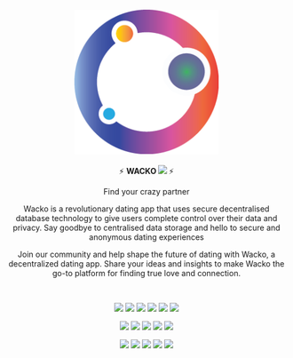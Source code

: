 <br />
<div align="center">
  <img src="https://github.com/rinturaj/wacko/blob/main/src/assets/icon/Wacko_icon.png?raw=true" width="260" />
</div>
<br/>
<div align="center">
  ⚡️ <b> WACKO <a ><img src="https://img.shields.io/badge/dApps-green" /></a> </b> ⚡️
    <p>Find your crazy partner</p>
<p>Wacko is a revolutionary dating app that uses secure decentralised database technology to give users complete control over their data and privacy. Say goodbye to centralised data storage and hello to secure and anonymous dating experiences

</p>
<p>Join our community and help shape the future of dating with Wacko, a decentralized dating app. Share your ideas and insights to make Wacko the go-to platform for finding true love and connection.</p>
</div>
<br />
<p align="center">
  <a ><img src="https://img.shields.io/github/license/rinturaj/wacko" /></a>
  <a ><img src="https://img.shields.io/github/checks-status/rinturaj/wacko/main" /></a>
  <a ><img src="https://img.shields.io/github/package-json/v/rinturaj/wacko" /></a>
  <a ><img src="https://img.shields.io/github/watchers/rinturaj/wacko" /></a>
  <a ><img src="https://img.shields.io/github/stars/rinturaj/wacko" /></a>
  <a ><img src="https://img.shields.io/github/forks/rinturaj/wacko" /></a>
</p>
<p align="center">
  <a ><img src="https://img.shields.io/github/commit-activity/m/rinturaj/wacko" /></a>
  <a ><img src="https://img.shields.io/github/contributors/rinturaj/wacko" /></a>
  <a ><img src="https://img.shields.io/github/last-commit/rinturaj/wacko" /></a>
   <a ><img src="https://img.shields.io/github/issues/rinturaj/wacko" /></a>
  <a ><img src="https://img.shields.io/github/issues-pr/rinturaj/wacko" /></a>
 
</p>

<p align="center">
 <a ><img src="https://img.shields.io/github/issues-closed-raw/rinturaj/wacko" /></a>
  <a ><img src="https://img.shields.io/github/languages/code-size/rinturaj/wacko" /></a>
  <a ><img src="https://img.shields.io/github/repo-size/rinturaj/wacko" /></a>
  <a ><img src="https://img.shields.io/github/languages/count/rinturaj/wacko" /></a>
  <a ><img src="https://img.shields.io/github/languages/top/rinturaj/wacko" /></a>
 
</p>

<br/>